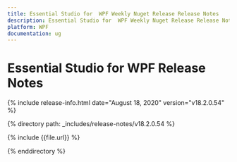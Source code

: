 ```yaml
---
title: Essential Studio for  WPF Weekly Nuget Release Release Notes  
description: Essential Studio for  WPF Weekly Nuget Release Release Notes  
platform: WPF
documentation: ug
---
```


# Essential Studio for  WPF  Release Notes  

{% include release-info.html date="August 18, 2020"  version="v18.2.0.54" %} 


{% directory path: _includes/release-notes/v18.2.0.54 %}

{% include {{file.url}} %}

{% enddirectory %}